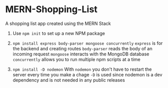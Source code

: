 # MERN-Shopping-List
A shopping list app created using the MERN Stack

1. Use `npm init` to set up a new NPM package

2. `npm install express body-parser mongoose concurrently`
`express` is for the backend and creating routes
`body-parser` reads the body of an incoming request
`mongoose` interacts with the MongoDB database
`concurrently` allows you to run multiple npm scripts at a time

3. `npm install -D nodemon`
With `nodemon` you don't have to restart the server every time you make a chage
`-D` is used since nodemon is a dev dependency and is not needed in any public releases